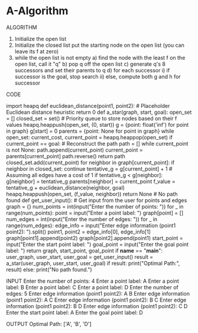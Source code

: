 # A-Algorithm

ALGORITHM

1. Initialize the open list
2. Initialize the closed list
put the starting node on the open
list (you can leave its f at zero)
3. while the open list is not empty
a) find the node with the least f on
the open list, call it "q"
b) pop q off the open list
c) generate q's 8 successors and set their
parents to q
d) for each successor
i) if successor is the goal, stop search
ii) else, compute both g and h for successor


CODE 

import heapq
def euclidean_distance(point1, point2):
    # Placeholder Euclidean distance heuristic
    return 0
def a_star(graph, start, goal):
    open_set = []
    closed_set = set()
    # Priority queue to store nodes based on their f values
    heapq.heappush(open_set, (0, start))
    g = {point: float('inf') for point in graph}
    g[start] = 0
    parents = {point: None for point in graph}
    while open_set:
        current_cost, current_point = heapq.heappop(open_set)
        if current_point == goal:
            # Reconstruct the path
            path = []
            while current_point is not None:
                path.append(current_point)
                current_point = parents[current_point]
            path.reverse()
            return path
        closed_set.add(current_point)
        for neighbor in graph[current_point]:
            if neighbor in closed_set:
                continue
            tentative_g = g[current_point] + 1  # Assuming all edges have a cost of 1
            if tentative_g < g[neighbor]:
                g[neighbor] = tentative_g
                parents[neighbor] = current_point
                f_value = tentative_g + euclidean_distance(neighbor, goal)
                heapq.heappush(open_set, (f_value, neighbor))
    return None  # No path found
def get_user_input():
    # Get input from the user for points and edges
    graph = {}
    num_points = int(input("Enter the number of points: "))
    for _ in range(num_points):
        point = input("Enter a point label: ")
        graph[point] = []
    num_edges = int(input("Enter the number of edges: "))
    for _ in range(num_edges):
        edge_info = input("Enter edge information (point1 point2): ").split()
        point1, point2 = edge_info[0], edge_info[1]   
        graph[point1].append(point2)
        graph[point2].append(point1)
    start_point = input("Enter the start point label: ")
    goal_point = input("Enter the goal point label: ")
    return graph, start_point, goal_point
if __name__ == "__main__":
    user_graph, user_start, user_goal = get_user_input()
    result = a_star(user_graph, user_start, user_goal)
    if result:
        print("Optimal Path:", result)
    else:
        print("No path found.")


INPUT
Enter the number of points: 4
Enter a point label: A
Enter a point label: B
Enter a point label: C
Enter a point label: D
Enter the number of edges: 5
Enter edge information (point1 point2): A B
Enter edge information (point1 point2): A C
Enter edge information (point1 point2): B C
Enter edge information (point1 point2): B D
Enter edge information (point1 point2): C D
Enter the start point label: A
Enter the goal point label: D

OUTPUT
Optimal Path: ['A', 'B', 'D']
